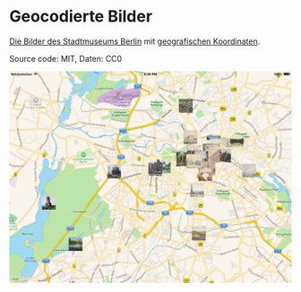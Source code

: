 Geocodierte Bilder
==================

[Die Bilder des Stadtmuseums Berlin](https://commons.wikimedia.org/wiki/Category:Stadtansichten_%28Stiftung_Stadtmuseum_Berlin%29) mit [geografischen Koordinaten](https://github.com/choefele/coding-da-vinci/blob/master/Coding%20Da%20Vinci/ViewController.m#L21).

Source code: MIT, Daten: CC0

![Deocodierte Bilder](Geocoded-Images.png)
